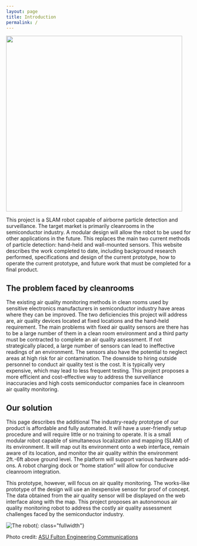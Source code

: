 ```yaml
---
layout: page
title: Introduction
permalink: /
---
```

<img src="{{site.url}}/images/WEINBot.jpg" width="480">


This project is a SLAM robot capable of airborne particle detection and surveillance. The target market is primarily cleanrooms in the semiconductor industry. A modular design will allow the robot to be used for other applications in the future. This replaces the main two current methods of particle detection: hand-held and wall-mounted sensors. This website describes the work completed to date, including background research performed, specifications and design of the current prototype, how to operate the current prototype, and future work that must be completed for a final product.

## The problem faced by cleanrooms

The existing air quality monitoring methods in clean rooms used by sensitive electronics
manufacturers in semiconductor industry have areas where they can be improved. The two
deficiencies this project will address are, air quality devices located at fixed locations and the
hand-held requirement. The main problems with fixed air quality sensors are there has to be a
large number of them in a clean room environment and a third party must be contracted to
complete an air quality assessment. If not strategically placed, a large number of sensors can lead
to ineffective readings of an environment. The sensors also have the potential to neglect areas at
high risk for air contamination. The downside to hiring outside personnel to conduct air quality
test is the cost. It is typically very expensive, which may lead to less frequent testing. This
project proposes a more efficient and cost-effective way to address the surveillance inaccuracies
and high costs semiconductor companies face in cleanroom air quality monitoring.

## Our solution
This page describes the additional 
The industry-ready prototype of our product is affordable and fully automated. It will have a
user-friendly setup procedure and will require little or no training to operate. It is a small
modular robot capable of simultaneous localization and mapping (SLAM) of its environment. It
will map out its environment onto a web interface, remain aware of its location, and monitor the
air quality within the environment 2ft.-6ft above ground level. The platform will support various
hardware add-ons. A robot charging dock or “home station” will allow for conducive cleanroom
integration.

This prototype, however, will focus on air quality monitoring. The works-like prototype of the
design will use an inexpensive sensor for proof of concept. The data obtained from the air quality
sensor will be displayed on the web interface along with the map. This project proposes an
autonomous air quality monitoring robot to address the costly air quality assessment challenges
faced by the semiconductor industry.

![The robot]({{site.url}}/images/robotDemo1.jpg){: class="fullwidth"}

Photo credit: [ASU Fulton Engineering Communications](https://www.flickr.com/photos/fultonengineering/)
